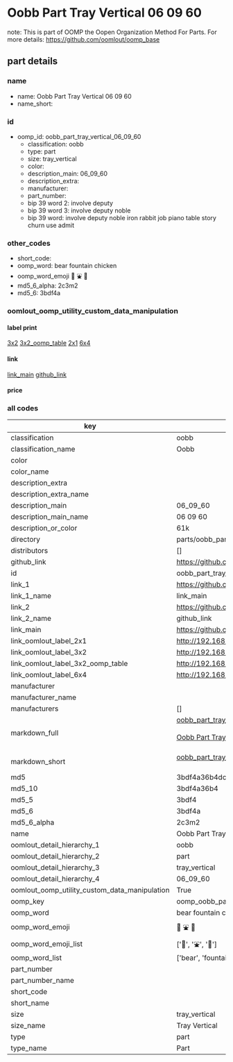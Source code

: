 # Oobb Part Tray Vertical 06 09 60  

note: This is part of OOMP the Oopen Organization Method For Parts. For more details: https://github.com/oomlout/oomp_base

##  part details





### name
* name: Oobb Part Tray Vertical 06 09 60
* name_short: 
### id
* oomp_id: oobb_part_tray_vertical_06_09_60
  * classification: oobb
  * type: part
  * size: tray_vertical
  * color: 
  * description_main: 06_09_60
  * description_extra: 
  * manufacturer: 
  * part_number: 
  * bip 39 word 2: involve deputy
  * bip 39 word 3: involve deputy noble
  * bip 39 word: involve deputy noble iron rabbit job piano table story churn use admit

### other_codes
* short_code: 
* oomp_word: bear fountain chicken
* oomp_word_emoji :bear: :fountain: :chicken:
* md5_6_alpha: 2c3m2
* md5_6: 3bdf4a






### oomlout_oomp_utility_custom_data_manipulation
#### label print
[3x2](http://192.168.1.245:1112/?label=oomp%202c3m2)
[3x2_oomp_table](http://192.168.1.107:1112/?label=oomp%202c3m2)
[2x1](http://192.168.1.242:1112/?label=oomp%202c3m2)
[6x4](http://192.168.1.55:1112/?label=oomp%202c3m2)    

#### link

[link_main](https://github.com/oomlout/oomlout_oomp_current_version_messy/tree/main/parts/oobb_part_tray_vertical_06_09_60) [github_link](https://github.com/oomlout/oomlout_oomp_part_src/tree/main/parts/oobb_part_tray_vertical_06_09_60)                             

#### price







### all codes 
| key | value |  
| --- | --- |  
| classification | oobb |  
| classification_name | Oobb |  
| color |  |  
| color_name |  |  
| description_extra |  |  
| description_extra_name |  |  
| description_main | 06_09_60 |  
| description_main_name | 06 09 60 |  
| description_or_color | 61k |  
| directory | parts/oobb_part_tray_vertical_06_09_60 |  
| distributors | [] |  
| github_link | https://github.com/oomlout/oomlout_oomp_part_src/tree/main/parts/oobb_part_tray_vertical_06_09_60 |  
| id | oobb_part_tray_vertical_06_09_60 |  
| link_1 | https://github.com/oomlout/oomlout_oomp_current_version_messy/tree/main/parts/oobb_part_tray_vertical_06_09_60 |  
| link_1_name | link_main |  
| link_2 | https://github.com/oomlout/oomlout_oomp_part_src/tree/main/parts/oobb_part_tray_vertical_06_09_60 |  
| link_2_name | github_link |  
| link_main | https://github.com/oomlout/oomlout_oomp_current_version_messy/tree/main/parts/oobb_part_tray_vertical_06_09_60 |  
| link_oomlout_label_2x1 | http://192.168.1.242:1112/?label=oomp%202c3m2 |  
| link_oomlout_label_3x2 | http://192.168.1.245:1112/?label=oomp%202c3m2 |  
| link_oomlout_label_3x2_oomp_table | http://192.168.1.107:1112/?label=oomp%202c3m2 |  
| link_oomlout_label_6x4 | http://192.168.1.55:1112/?label=oomp%202c3m2 |  
| manufacturer |  |  
| manufacturer_name |  |  
| manufacturers | [] |  
| markdown_full | [oobb_part_tray_vertical_06_09_60](https://github.com/oomlout/oomlout_oomp_current_version_messy/tree/main/parts/oobb_part_tray_vertical_06_09_60)<br>[](https://github.com/oomlout/oomlout_oomp_current_version_messy/tree/main/parts/oobb_part_tray_vertical_06_09_60)<br>[Oobb Part Tray Vertical 06 09 60](https://github.com/oomlout/oomlout_oomp_current_version_messy/tree/main/parts/oobb_part_tray_vertical_06_09_60)<br><br> |  
| markdown_short | [oobb_part_tray_vertical_06_09_60](https://github.com/oomlout/oomlout_oomp_current_version_messy/tree/main/parts/oobb_part_tray_vertical_06_09_60)<br><br> |  
| md5 | 3bdf4a36b4dcf481e05817652b4ed3b1 |  
| md5_10 | 3bdf4a36b4 |  
| md5_5 | 3bdf4 |  
| md5_6 | 3bdf4a |  
| md5_6_alpha | 2c3m2 |  
| name | Oobb Part Tray Vertical 06 09 60 |  
| oomlout_detail_hierarchy_1 | oobb |  
| oomlout_detail_hierarchy_2 | part |  
| oomlout_detail_hierarchy_3 | tray_vertical |  
| oomlout_detail_hierarchy_4 | 06_09_60 |  
| oomlout_oomp_utility_custom_data_manipulation | True |  
| oomp_key | oomp_oobb_part_tray_vertical_06_09_60 |  
| oomp_word | bear fountain chicken |  
| oomp_word_emoji | :bear: :fountain: :chicken: |  
| oomp_word_emoji_list | [':bear:', ':fountain:', ':chicken:'] |  
| oomp_word_list | ['bear', 'fountain', 'chicken'] |  
| part_number |  |  
| part_number_name |  |  
| short_code |  |  
| short_name |  |  
| size | tray_vertical |  
| size_name | Tray Vertical |  
| type | part |  
| type_name | Part |  
